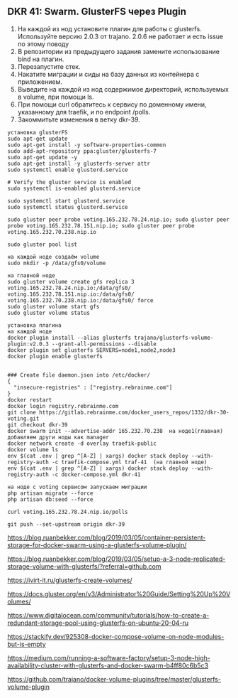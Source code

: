 ## DKR 41: Swarm. GlusterFS через Plugin

1. На каждой из нод установите плагин для работы с glusterfs. Используйте версию 2.0.3 от trajano. 2.0.6 не работает и есть issue по этому поводу
2. В репозитории из предыдущего задания замените использование bind на плагин.
3. Перезапустите стек.
4. Накатите миграции и сиды на базу данных из контейнера с приложением.
5. Выведите на каждой из нод содержимое директорий, используемых в volume, при помощи ls.
6. При помощи curl обратитесь к сервису по доменному имени, указанному для traefik, и по endpoint /polls.
7. Закоммитьте изменения в ветку dkr-39.

```
установка glusterFS
sudo apt-get update
sudo apt-get install -y software-properties-common
sudo add-apt-repository ppa:gluster/glusterfs-7
sudo apt-get update -y
sudo apt-get install -y glusterfs-server attr
sudo systemctl enable glusterd.service

# Verify the gluster service is enabled
sudo systemctl is-enabled glusterd.service

sudo systemctl start glusterd.service
sudo systemctl status glusterd.service

sudo gluster peer probe voting.165.232.78.24.nip.io; sudo gluster peer probe voting.165.232.78.151.nip.io; sudo gluster peer probe voting.165.232.70.238.nip.io

sudo gluster pool list

на каждой ноде создаём volume
sudo mkdir -p /data/gfs0/volume

на главной ноде
sudo gluster volume create gfs replica 3 voting.165.232.78.24.nip.io:/data/gfs0/ voting.165.232.78.151.nip.io:/data/gfs0/ voting.165.232.70.238.nip.io:/data/gfs0/ force
sudo gluster volume start gfs
sudo gluster volume status

установка плагина
на каждой ноде
docker plugin install --alias glusterfs trajano/glusterfs-volume-plugin:v2.0.3 --grant-all-permissions --disable
docker plugin set glusterfs SERVERS=node1,node2,node3
docker plugin enable glusterfs


### Create file daemon.json into /etc/docker/
{
  "insecure-registries" : ["registry.rebrainme.com"]
}
docker restart
docker login registry.rebrainme.com
git clone https://gitlab.rebrainme.com/docker_users_repos/1332/dkr-30-voting.git
git checkout dkr-39
docker swarm init --advertise-addr 165.232.70.238  на ноде1(главная)
добавляем други ноды как manager
docker network create -d overlay traefik-public
docker volume ls
env $(cat .env | grep ^[A-Z] | xargs) docker stack deploy --with-registry-auth -c traefik-compose.yml traf-41  (на главной ноде)
env $(cat .env | grep ^[A-Z] | xargs) docker stack deploy --with-registry-auth -c docker-compose.yml dkr-41

на ноде с voting сервисом запускаем миграции
php artisan migrate --force
php artisan db:seed --force

curl voting.165.232.78.24.nip.io/polls

git push --set-upstream origin dkr-39

```


https://blog.ruanbekker.com/blog/2019/03/05/container-persistent-storage-for-docker-swarm-using-a-glusterfs-volume-plugin/

https://blog.ruanbekker.com/blog/2019/03/05/setup-a-3-node-replicated-storage-volume-with-glusterfs/?referral=github.com

https://ivirt-it.ru/glusterfs-create-volumes/

https://docs.gluster.org/en/v3/Administrator%20Guide/Setting%20Up%20Volumes/

https://www.digitalocean.com/community/tutorials/how-to-create-a-redundant-storage-pool-using-glusterfs-on-ubuntu-20-04-ru

https://stackify.dev/925308-docker-compose-volume-on-node-modules-but-is-empty

https://medium.com/running-a-software-factory/setup-3-node-high-availability-cluster-with-glusterfs-and-docker-swarm-b4ff80c6b5c3

https://github.com/trajano/docker-volume-plugins/tree/master/glusterfs-volume-plugin


